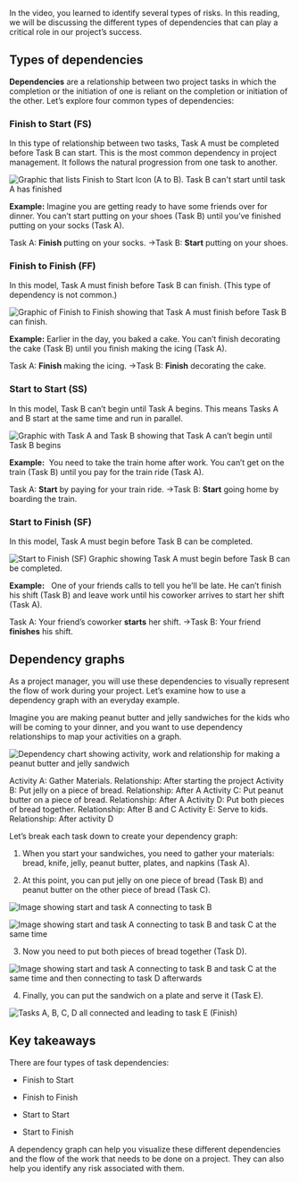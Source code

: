 In the video, you learned to identify several types of risks. In this reading, we will be discussing the different types of dependencies that can play a critical role in our project’s success. 

## **Types of dependencies**  

**Dependencies** are a relationship between two project tasks in which the completion or the initiation of one is reliant on the completion or initiation of the other. Let’s explore four common types of dependencies:

### **Finish to Start (FS)**

In this type of relationship between two tasks, Task A must be completed before Task B can start. This is the most common dependency in project management. It follows the natural progression from one task to another.

![Graphic that lists Finish to Start Icon (A to B). Task B can't start until task A has finished](https://d3c33hcgiwev3.cloudfront.net/imageAssetProxy.v1/bEpzs500T-6Kc7OdNM_uLA_369f973e06fe49a497503dd75e3c8a9c_C3M4L2R3_A.png?expiry=1715558400000&hmac=KOtct-h3DsDZWVcjWoAZUcwZcx8vwg3_uBEBuC-MkIc)

**Example:** Imagine you are getting ready to have some friends over for dinner. You can’t start putting on your shoes (Task B) until you’ve finished putting on your socks (Task A). 

Task A: **Finish** putting on your socks. →Task B: **Start** putting on your shoes.

### **Finish to Finish (FF)**

In this model, Task A must finish before Task B can finish. (This type of dependency is not common.)

![Graphic of Finish to Finish showing that Task A must finish before Task B can finish.](https://d3c33hcgiwev3.cloudfront.net/imageAssetProxy.v1/88awBCmTQ7mGsAQpk7O5gQ_246523dbacaa4dd5b800a1d9edc3f96b_C3M4L2R3_D.png?expiry=1715558400000&hmac=ibiqeXMnIrj0tGzCTi1-FwxWtBrlGrU4pX_O71WeuPs)

**Example:** Earlier in the day, you baked a cake. You can’t finish decorating the cake (Task B) until you finish making the icing (Task A).

Task A: **Finish** making the icing. →Task B: **Finish** decorating the cake.

### **Start to Start (SS)**

In this model, Task B can’t begin until Task A begins. This means Tasks A and B start at the same time and run in parallel.

![Graphic with Task A and Task B showing that Task A can’t begin until Task B begins](https://d3c33hcgiwev3.cloudfront.net/imageAssetProxy.v1/J4MD0luQQlqDA9JbkOJaxQ_8f19e95a94d348618fb14449d95671b3_C3M4L2R3_B.png?expiry=1715558400000&hmac=dyTEucZJNn8XK49cGt-2r6ACW_aBgjGpeWUftHx4YSA)

**Example:**  You need to take the train home after work. You can’t get on the train (Task B) until you pay for the train ride (Task A).  

Task A: **Start** by paying for your train ride. →Task B: **Start** going home by boarding the train.

### **Start to Finish (SF)**

In this model, Task A must begin before Task B can be completed.

![Start to Finish (SF) Graphic showing Task A must begin before Task B can be completed.](https://d3c33hcgiwev3.cloudfront.net/imageAssetProxy.v1/LBb4Toy0QpaW-E6MtHKWKA_68d709b3f6bd4024a34f8a2c7fe9d67e_C3M4L2R3_C.png?expiry=1715558400000&hmac=54GS0m3TGiyMgEaxmzqm9yNgofJ83rZNiQ87SJGMHFk)

**Example:**   One of your friends calls to tell you he’ll be late. He can’t finish his shift (Task B) and leave work until his coworker arrives to start her shift (Task A). 

Task A: Your friend’s coworker **starts** her shift. →Task B: Your friend **finishes** his shift.

## **Dependency graphs**

As a project manager, you will use these dependencies to visually represent the flow of work during your project. Let’s examine how to use a dependency graph with an everyday example.

Imagine you are making peanut butter and jelly sandwiches for the kids who will be coming to your dinner, and you want to use dependency relationships to map your activities on a graph. 

![Dependency chart showing activity, work and relationship for making a peanut butter and jelly sandwich](https://d3c33hcgiwev3.cloudfront.net/imageAssetProxy.v1/QW7fRqMkRx-u30ajJOcf1w_e0e100d573db40a8b9507abc528652a2_C3M4L2R3_E.png?expiry=1715558400000&hmac=tE3FC2vkfcIAlVtBSbIsXpfNHuCpgaX3ZXD6ufoNgcs)

Activity A: Gather Materials. Relationship: After starting the project Activity B: Put jelly on a piece of bread. Relationship: After A Activity C: Put peanut butter on a piece of bread. Relationship: After A Activity D: Put both pieces of bread together. Relationship: After B and C Activity E: Serve to kids. Relationship: After activity D

Let’s break each task down to create your dependency graph:

1. When you start your sandwiches, you need to gather your materials: bread, knife, jelly, peanut butter, plates, and napkins (Task A). 
    
2. At this point, you can put jelly on one piece of bread (Task B) and peanut butter on the other piece of bread (Task C). 
    

![Image showing start and task A connecting to task B](https://d3c33hcgiwev3.cloudfront.net/imageAssetProxy.v1/d30Dc7_xRcO9A3O_8aXDMA_81dff36f6e984a84858cdc9e254e9f05_C3M4L2R3_F.png?expiry=1715558400000&hmac=H5tUS1R2Lv9_k_5HzquJCbWl18JFiPmiUQjY0C7dy90)

![Image showing start and task A connecting to task B and task C at the same time](https://d3c33hcgiwev3.cloudfront.net/imageAssetProxy.v1/JOQsV-5PTs-kLFfuT17PEQ_f391c39780294095aa861e6441b09951_C3M4L2R3_G.png?expiry=1715558400000&hmac=TKCYq0aCNRv4N5UnIYGvJRDDZnVQuB3IuPYVuZyPuSI)

3. Now you need to put both pieces of bread together (Task D).

![Image showing start and task A connecting to task B and task C at the same time and then connecting to task D afterwards](https://d3c33hcgiwev3.cloudfront.net/imageAssetProxy.v1/6ngzZBagQ7G4M2QWoDOxmQ_27ad3284d0754869803d83e56555c4a3_C3M4L2R3_H.png?expiry=1715558400000&hmac=Mu4ITWR12FpOh5GDacjYrkAwt6FMQW5BTpclAzzloZ4)

4. Finally, you can put the sandwich on a plate and serve it (Task E).

![Tasks A, B, C, D all connected and leading to task E (Finish)](https://d3c33hcgiwev3.cloudfront.net/imageAssetProxy.v1/b5WExfgvTmSVhMX4Lz5k_g_490478d0b79e4ad1a6eb7eed97d88f68_C3M4L2R3_I.png?expiry=1715558400000&hmac=riABeHQy-0fHWfXbExUmJuJzfM4AfsoyW9ClEkap9wc)

## **Key takeaways**

There are four types of task dependencies:

- Finish to Start
    
- Finish to Finish
    
- Start to Start
    
- Start to Finish
    

A dependency graph can help you visualize these different dependencies and the flow of the work that needs to be done on a project. They can also help you identify any risk associated with them.